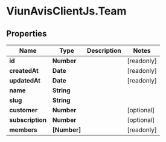 # ViunAvisClientJs.Team

## Properties

Name | Type | Description | Notes
------------ | ------------- | ------------- | -------------
**id** | **Number** |  | [readonly] 
**createdAt** | **Date** |  | [readonly] 
**updatedAt** | **Date** |  | [readonly] 
**name** | **String** |  | 
**slug** | **String** |  | 
**customer** | **Number** |  | [optional] 
**subscription** | **Number** |  | [optional] 
**members** | **[Number]** |  | [readonly] 


